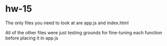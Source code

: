 # hw-15

The only files you need to look at are app.js and index.html

All of the other files were just testing grounds for
fine-tuning each function before placing it in app.js